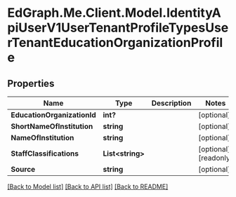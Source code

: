 # EdGraph.Me.Client.Model.IdentityApiUserV1UserTenantProfileTypesUserTenantEducationOrganizationProfile

## Properties

Name | Type | Description | Notes
------------ | ------------- | ------------- | -------------
**EducationOrganizationId** | **int?** |  | [optional] 
**ShortNameOfInstitution** | **string** |  | [optional] 
**NameOfInstitution** | **string** |  | [optional] 
**StaffClassifications** | **List&lt;string&gt;** |  | [optional] [readonly] 
**Source** | **string** |  | [optional] 

[[Back to Model list]](../README.md#documentation-for-models) [[Back to API list]](../README.md#documentation-for-api-endpoints) [[Back to README]](../README.md)

